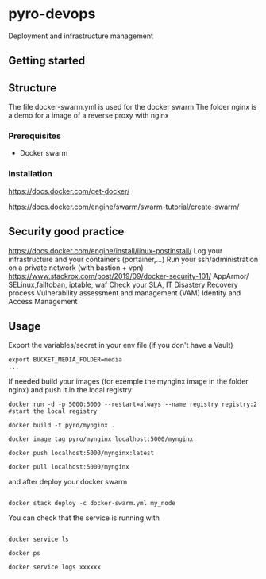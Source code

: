 # pyro-devops

Deployment and infrastructure management

  

## Getting started

## Structure

The file docker-swarm.yml is used for the docker swarm
The folder nginx is a demo for a image of a reverse proxy with nginx 

### Prerequisites

  
- Docker swarm

  

### Installation

https://docs.docker.com/get-docker/

https://docs.docker.com/engine/swarm/swarm-tutorial/create-swarm/

  
## Security good practice
https://docs.docker.com/engine/install/linux-postinstall/
Log your infrastructure and your containers (portainer,...) 
Run your ssh/administration on a private network (with bastion + vpn)
https://www.stackrox.com/post/2019/09/docker-security-101/
AppArmor/ SELinux,failtoban, iptable, waf
Check your SLA, IT Disastery Recovery process
Vulnerability assessment and management (VAM)
Identity and Access Management

## Usage




Export the variables/secret in your env file (if you don't have a Vault) 
```
export BUCKET_MEDIA_FOLDER=media
...
```
  
If needed build your images (for exemple the mynginx image in the folder nginx) and push it in the local registry

```
docker run -d -p 5000:5000 --restart=always --name registry registry:2 #start the local registry

docker build -t pyro/mynginx .

docker image tag pyro/mynginx localhost:5000/mynginx

docker push localhost:5000/mynginx:latest

docker pull localhost:5000/mynginx
```

and after deploy your docker swarm
```

docker stack deploy -c docker-swarm.yml my_node

```

You can check that the service is running with



```

docker service ls

docker ps

docker service logs xxxxxx

```